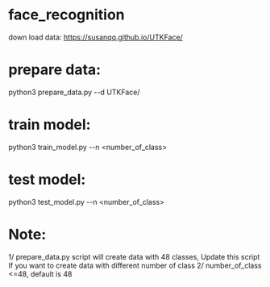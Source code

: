 # face_recognition

down load data: https://susanqq.github.io/UTKFace/

# prepare data:
python3 prepare_data.py --d UTKFace/

# train model:
python3 train_model.py --n <number_of_class>

# test model:
python3 test_model.py --n <number_of_class>

# Note:
1/ prepare_data.py script will create data with 48 classes, 
Update this script If you want to create data with different number of class
2/ number_of_class <=48, default is 48